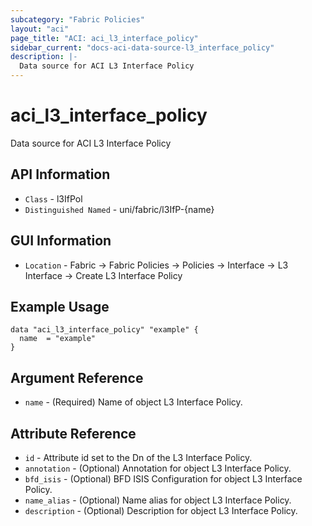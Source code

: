 ```yaml
---
subcategory: "Fabric Policies"
layout: "aci"
page_title: "ACI: aci_l3_interface_policy"
sidebar_current: "docs-aci-data-source-l3_interface_policy"
description: |-
  Data source for ACI L3 Interface Policy
---
```


# aci_l3_interface_policy #
Data source for ACI L3 Interface Policy

## API Information ##
* `Class` - l3IfPol
* `Distinguished Named` - uni/fabric/l3IfP-{name}

## GUI Information ##
* `Location` - Fabric -> Fabric Policies -> Policies -> Interface -> L3 Interface -> Create L3 Interface Policy



## Example Usage ##

```hcl
data "aci_l3_interface_policy" "example" {
  name  = "example"
}
```

## Argument Reference ##
* `name` - (Required) Name of object L3 Interface Policy.

## Attribute Reference
* `id` - Attribute id set to the Dn of the L3 Interface Policy.
* `annotation` - (Optional) Annotation for object L3 Interface Policy.
* `bfd_isis` - (Optional) BFD ISIS Configuration for object L3 Interface Policy.
* `name_alias` - (Optional) Name alias for object L3 Interface Policy.
* `description` - (Optional) Description for object L3 Interface Policy.

